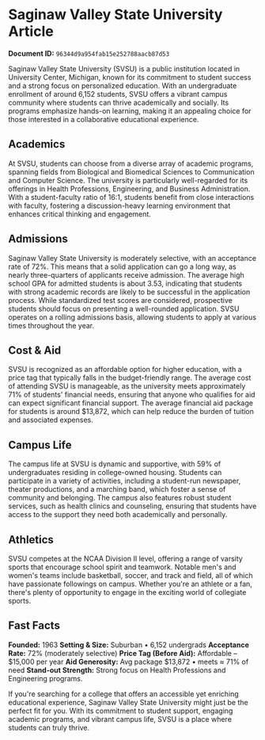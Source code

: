 # Saginaw Valley State University Article

**Document ID:** `96344d9a954fab15e252788aacb87d53`

Saginaw Valley State University (SVSU) is a public institution located in University Center, Michigan, known for its commitment to student success and a strong focus on personalized education. With an undergraduate enrollment of around 6,152 students, SVSU offers a vibrant campus community where students can thrive academically and socially. Its programs emphasize hands-on learning, making it an appealing choice for those interested in a collaborative educational experience.

## Academics
At SVSU, students can choose from a diverse array of academic programs, spanning fields from Biological and Biomedical Sciences to Communication and Computer Science. The university is particularly well-regarded for its offerings in Health Professions, Engineering, and Business Administration. With a student-faculty ratio of 16:1, students benefit from close interactions with faculty, fostering a discussion-heavy learning environment that enhances critical thinking and engagement.

## Admissions
Saginaw Valley State University is moderately selective, with an acceptance rate of 72%. This means that a solid application can go a long way, as nearly three-quarters of applicants receive admission. The average high school GPA for admitted students is about 3.53, indicating that students with strong academic records are likely to be successful in the application process. While standardized test scores are considered, prospective students should focus on presenting a well-rounded application. SVSU operates on a rolling admissions basis, allowing students to apply at various times throughout the year.

## Cost & Aid
SVSU is recognized as an affordable option for higher education, with a price tag that typically falls in the budget-friendly range. The average cost of attending SVSU is manageable, as the university meets approximately 71% of students' financial needs, ensuring that anyone who qualifies for aid can expect significant financial support. The average financial aid package for students is around $13,872, which can help reduce the burden of tuition and associated expenses.

## Campus Life
The campus life at SVSU is dynamic and supportive, with 59% of undergraduates residing in college-owned housing. Students can participate in a variety of activities, including a student-run newspaper, theater productions, and a marching band, which foster a sense of community and belonging. The campus also features robust student services, such as health clinics and counseling, ensuring that students have access to the support they need both academically and personally.

## Athletics
SVSU competes at the NCAA Division II level, offering a range of varsity sports that encourage school spirit and teamwork. Notable men's and women's teams include basketball, soccer, and track and field, all of which have passionate followings on campus. Whether you're an athlete or a fan, there's plenty of opportunity to engage in the exciting world of collegiate sports.

## Fast Facts
**Founded:** 1963
**Setting & Size:** Suburban • 6,152 undergrads
**Acceptance Rate:** 72% (moderately selective)
**Price Tag (Before Aid):** Affordable – $15,000 per year
**Aid Generosity:** Avg package $13,872 • meets ≈ 71% of need
**Stand-out Strength:** Strong focus on Health Professions and Engineering programs.

If you're searching for a college that offers an accessible yet enriching educational experience, Saginaw Valley State University might just be the perfect fit for you. With its commitment to student support, engaging academic programs, and vibrant campus life, SVSU is a place where students can truly thrive.
